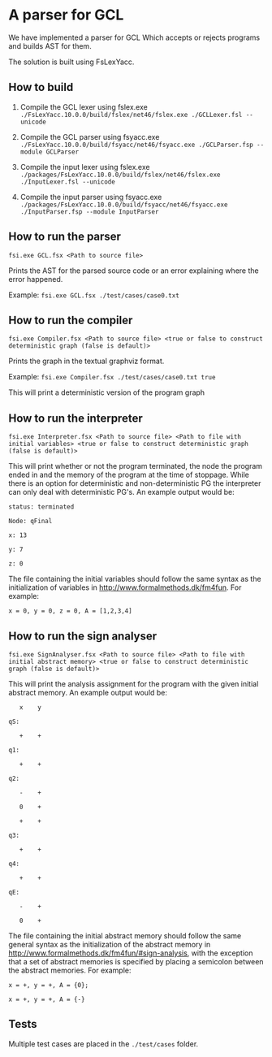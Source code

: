 #  A parser for GCL
We have implemented a parser for GCL Which accepts or rejects programs and builds AST for them. 

The solution is built using FsLexYacc.

## How to build
1. Compile the GCL lexer using fslex.exe
`./FsLexYacc.10.0.0/build/fslex/net46/fslex.exe ./GCLLexer.fsl --unicode`

2. Compile the GCL parser using fsyacc.exe
`./FsLexYacc.10.0.0/build/fsyacc/net46/fsyacc.exe ./GCLParser.fsp --module GCLParser`

3. Compile the input lexer using fslex.exe
`./packages/FsLexYacc.10.0.0/build/fslex/net46/fslex.exe ./InputLexer.fsl --unicode`

4. Compile the input parser using fsyacc.exe
`./packages/FsLexYacc.10.0.0/build/fsyacc/net46/fsyacc.exe ./InputParser.fsp --module InputParser`


## How to run the parser
`fsi.exe GCL.fsx <Path to source file>` 

Prints the AST for the parsed source code or an error explaining where the error happened.

Example:
`fsi.exe GCL.fsx ./test/cases/case0.txt` 

## How to run the compiler
`fsi.exe Compiler.fsx <Path to source file> <true or false to construct deterministic graph (false is default)>` 

Prints the graph in the textual graphviz format.

Example:
`fsi.exe Compiler.fsx ./test/cases/case0.txt true`

This will print a deterministic version of the program graph

## How to run the interpreter
`fsi.exe Interpreter.fsx <Path to source file> <Path to file with initial variables> <true or false to construct deterministic graph (false is default)>`

This will print whether or not the program terminated, the node the program ended in and the memory of the program at the time of stoppage. While there is an option for deterministic and non-deterministic PG the interpreter can only deal with deterministic PG's. An example output would be:

`status: terminated`

`Node: qFinal`

`x: 13`

`y: 7`

`z: 0`

The file containing the initial variables should follow the same syntax as the initialization of variables in http://www.formalmethods.dk/fm4fun. For example:

`x = 0, y = 0, z = 0, A = [1,2,3,4]`

## How to run the sign analyser
`fsi.exe SignAnalyser.fsx <Path to source file> <Path to file with initial abstract memory> <true or false to construct deterministic graph (false is default)>`

This will print the analysis assignment for the program with the given initial abstract memory. An example output would be:

       x    y

`qS:`

       +    +
   
`q1:`

       +    +
    
`q2:`

       -    +
    
       0    +
    
       +    +
    
`q3:`

       +    +
    
`q4:`

       +    +
    
`qE:`

       -    +
    
       0    +


The file containing the initial abstract memory should follow the same general syntax as the initialization of the abstract memory in http://www.formalmethods.dk/fm4fun/#sign-analysis, with the exception that a set of abstract memories is specified by placing a semicolon between the abstract memories. For example:

`x = +, y = +, A = {0};`

`x = +, y = +, A = {-}`

## Tests
Multiple test cases are placed in the `./test/cases` folder.


